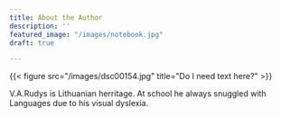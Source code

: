 ```yaml
---
title: About the Author
description: ''
featured_image: "/images/notebook.jpg"
draft: true

---
```

{{< figure src="/images/dsc00154.jpg" title="Do I need text here?" >}}

V.A.Rudys is Lithuanian herritage. At school he always snuggled with Languages due to his visual dyslexia.